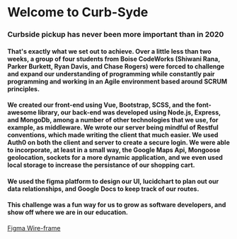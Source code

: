 # Welcome to Curb-Syde

### Curbside pickup has never been more important than in 2020

#### That's exactly what we set out to achieve. Over a little less than two weeks, a group of four students from Boise CodeWorks (Shiwani Rana, Parker Burkett, Ryan Davis, and Chase Rogers) were forced to challenge and expand our understanding of programming while constantly pair programming and working in an Agile environment based around SCRUM principles.

#### We created our front-end using Vue, Bootstrap, SCSS, and the font-awesome library, our back-end was developed using Node.js, Express, and MongoDb, among a number of other technologies that we use, for example, as middleware. We wrote our server being mindful of Restful conventions, which made writing the client that much easier. We used Auth0 on both the client and server to create a secure login. We were able to incorporate, at least in a small way, the Google Maps Api, Mongoose geolocation, sockets for a more dynamic application, and we even used local storage to increase the persistance of our shopping cart.

#### We used the figma platform to design our UI, lucidchart to plan out our data relationships, and Google Docs to keep track of our routes.

#### This challenge was a fun way for us to grow as software developers, and show off where we are in our education.
[Figma Wire-frame](https://www.figma.com/file/Rfcj1Ozan2HCAIyt3Vvwfz/The-good-Figma?node-id=0%3A1)

